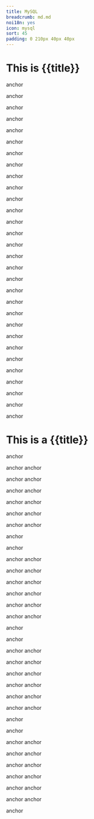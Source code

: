 ```yaml
---
title: MySQL
breadcrumb: md.md
noi18n: yes
icon: mysql
sort: 45
padding: 0 210px 40px 40px
---
```


<anchor-md-script>

<div style="display: none;">

[TOC]

</div>

# This is {{title}}

anchor


anchor


anchor

anchor


anchor

anchor


anchor


anchor

anchor


anchor

anchor


anchor


anchor

anchor


anchor

anchor


anchor


anchor

anchor


anchor

anchor


anchor


anchor

anchor


anchor

anchor


anchor


anchor

anchor


anchor


# This is a {{title}}

anchor


anchor
anchor


anchor
anchor


anchor
anchor


anchor
anchor


anchor
anchor


anchor
anchor


anchor


anchor


anchor
anchor


anchor
anchor


anchor
anchor


anchor
anchor


anchor
anchor


anchor
anchor


anchor


anchor


anchor
anchor


anchor
anchor


anchor
anchor


anchor
anchor


anchor
anchor


anchor
anchor


anchor



anchor


anchor
anchor


anchor
anchor


anchor
anchor


anchor
anchor


anchor
anchor


anchor
anchor


anchor


</anchor-md-script>
